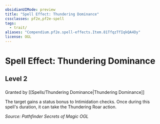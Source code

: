 ```yaml
---
obsidianUIMode: preview
title: "Spell Effect: Thundering Dominance"
cssclasses: pf2e,pf2e-spell
tags:
  - trait/
aliases: "Compendium.pf2e.spell-effects.Item.81TfqzTfIqkQA4Dy"
license: OGL
---
```

# Spell Effect: Thundering Dominance
## Level 2
### 






Granted by [[Spells/Thundering Dominance|Thundering Dominance]]

The target gains a status bonus to Intimidation checks. Once during this spell's duration, it can take the Thundering Roar action.

*Source: Pathfinder Secrets of Magic*
*OGL*
